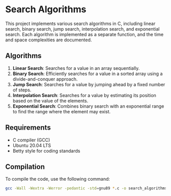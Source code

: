 # Search Algorithms

This project implements various search algorithms in C, including linear search, binary search, jump search, interpolation search, and exponential search. Each algorithm is implemented as a separate function, and the time and space complexities are documented.

## Algorithms

1. **Linear Search**: Searches for a value in an array sequentially.
2. **Binary Search**: Efficiently searches for a value in a sorted array using a divide-and-conquer approach.
3. **Jump Search**: Searches for a value by jumping ahead by a fixed number of steps.
4. **Interpolation Search**: Searches for a value by estimating its position based on the value of the elements.
5. **Exponential Search**: Combines binary search with an exponential range to find the range where the element may exist.

## Requirements

- C compiler (GCC)
- Ubuntu 20.04 LTS
- Betty style for coding standards

## Compilation

To compile the code, use the following command:

```bash
gcc -Wall -Wextra -Werror -pedantic -std=gnu89 *.c -o search_algorithms
